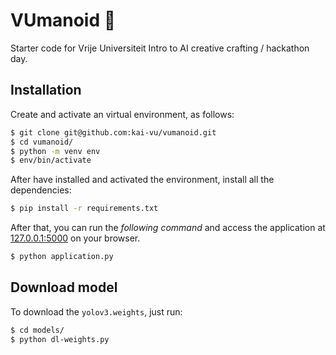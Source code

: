 # VUmanoid 🤖

Starter code for Vrije Universiteit Intro to AI creative crafting / hackathon day.

## Installation

Create and activate an virtual environment, as follows:

```bash
$ git clone git@github.com:kai-vu/vumanoid.git
$ cd vumanoid/
$ python -m venv env
$ env/bin/activate
```

After have installed and activated the environment, install all the dependencies:

```bash
$ pip install -r requirements.txt
```

After that, you can run the _following command_ and access the application at [127.0.0.1:5000](http://127.0.0.1:5000/) on your browser.

```bash
$ python application.py
```

## Download model

To download the `yolov3.weights`, just run:

```bash
$ cd models/
$ python dl-weights.py
```
